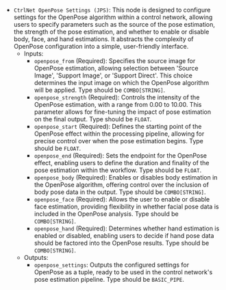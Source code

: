 - `CtrlNet OpenPose Settings (JPS)`: This node is designed to configure settings for the OpenPose algorithm within a control network, allowing users to specify parameters such as the source of the pose estimation, the strength of the pose estimation, and whether to enable or disable body, face, and hand estimations. It abstracts the complexity of OpenPose configuration into a simple, user-friendly interface.
    - Inputs:
        - `openpose_from` (Required): Specifies the source image for OpenPose estimation, allowing selection between 'Source Image', 'Support Image', or 'Support Direct'. This choice determines the input image on which the OpenPose algorithm will be applied. Type should be `COMBO[STRING]`.
        - `openpose_strength` (Required): Controls the intensity of the OpenPose estimation, with a range from 0.00 to 10.00. This parameter allows for fine-tuning the impact of pose estimation on the final output. Type should be `FLOAT`.
        - `openpose_start` (Required): Defines the starting point of the OpenPose effect within the processing pipeline, allowing for precise control over when the pose estimation begins. Type should be `FLOAT`.
        - `openpose_end` (Required): Sets the endpoint for the OpenPose effect, enabling users to define the duration and finality of the pose estimation within the workflow. Type should be `FLOAT`.
        - `openpose_body` (Required): Enables or disables body estimation in the OpenPose algorithm, offering control over the inclusion of body pose data in the output. Type should be `COMBO[STRING]`.
        - `openpose_face` (Required): Allows the user to enable or disable face estimation, providing flexibility in whether facial pose data is included in the OpenPose analysis. Type should be `COMBO[STRING]`.
        - `openpose_hand` (Required): Determines whether hand estimation is enabled or disabled, enabling users to decide if hand pose data should be factored into the OpenPose results. Type should be `COMBO[STRING]`.
    - Outputs:
        - `openpose_settings`: Outputs the configured settings for OpenPose as a tuple, ready to be used in the control network's pose estimation pipeline. Type should be `BASIC_PIPE`.

